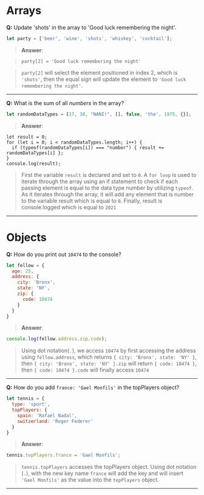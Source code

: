 # Arrays

**Q:** Update 'shots' in the array to 'Good luck remembering the night'.

```js
let party = ['beer', 'wine', 'shots', 'whiskey', 'cocktail'];
```

> **Answer**:

> `party[2] = 'Good luck remembering the night'`

> `party[2]` will select the element positioned in index 2, which is `'shots'`, then the equal sign will update the element to `'Good luck remembering the night'`. 

---

**Q:** What is the sum of all *numbers* in the array?

```js
let randomDataTypes = [17, 38, "NANI!", [], false, 'the', 1975, {}];
```

> **Answer**:

> 
```
let result = 0; 
for (let i = 0; i < randomDataTypes.length; i++) {
  if (typeof(randomDataTypes[i]) === "number") { result += randomDataTypes[i] };
}
console.log(result);
```

> First the variable `result` is declared and set to `0`. A `for loop` is used to iterate through the array using an if statement to check if each passing element is equal to the data type number by utilizing `typeof`. As it iterates through the array, it will add any element that is number to the variable result which is equal to `0`. Finally, result is console.logged which is equal to `2021`

---

# Objects

**Q:** How do you print out `10474` to the console?

```js
let fellow = {
  age: 25,
  address: {
    city: 'Bronx',
    state: 'NY',
    zip: {
      code: 10474
    }
  }
}
```

> **Answer**:

>
```js
console.log(fellow.address.zip.code);
```

> Using dot notation(`.`), we access `10474` by first accessing the address using `fellow.address`, which returns `{ city: 'Bronx', state: 'NY' }`, then `{ city: 'Bronx', state: 'NY' }.zip` will return `{ code: 10474 }`, then `{ code: 10474 }.code` will finally access `10474`

---

**Q:** How do you add `france: 'Gael Monfils'` in the topPlayers object?

```js
let tennis = {
  type: 'sport',
  topPlayers: {
    spain: 'Rafael Nadal',
    switzerland: 'Roger Federer'
  }
}  
```
> **Answer**:

>
```js
tennis.topPlayers.france = 'Gael Monfils';
```

> `tennis.topPlayers` accesses the topPlayers object. Using dot notation (`.`), with the new key name `france` will add the key and will insert `'Gael Monfils'` as the value into the `topPlayers` object. 

---